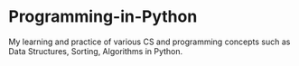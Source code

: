 # Programming-in-Python
My learning and practice of various CS and programming concepts such as Data Structures, Sorting, Algorithms in Python.
